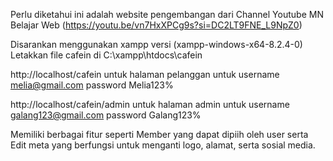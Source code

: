 Perlu diketahui ini adalah website pengembangan dari Channel Youtube MN Belajar Web (https://youtu.be/vn7HxXPCg9s?si=DC2LT9FNE_L9NpZ0)

Disarankan menggunakan xampp versi (xampp-windows-x64-8.2.4-0)
Letakkan file cafein di C:\xampp\htdocs\cafein

http://localhost/cafein
untuk halaman pelanggan
untuk username melia@gmail.com password Melia123%


http://localhost/cafein/admin
untuk halaman admin
untuk username galang123@gmail.com password Galang123%

Memiliki berbagai fitur seperti Member yang dapat dipiih oleh user serta Edit meta yang berfungsi untuk menganti logo, alamat, serta sosial media.
